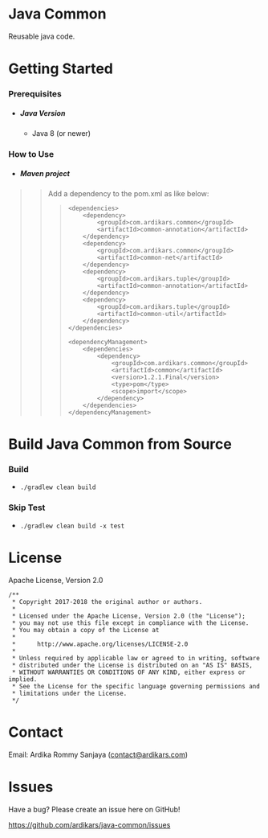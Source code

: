 
Java Common
=====

Reusable java code.

Getting Started
===============

### Prerequisites
 
  - ##### Java Version
    - Java 8 (or newer)


### How to Use

  - ##### Maven project
>> Add a dependency to the pom.xml as like below:
>>>
>>> ```
>>> <dependencies>
>>>     <dependency>
>>>         <groupId>com.ardikars.common</groupId>
>>>         <artifactId>common-annotation</artifactId>
>>>     </dependency>
>>>     <dependency>
>>>         <groupId>com.ardikars.common</groupId>
>>>         <artifactId>common-net</artifactId>
>>>     </dependency>
>>>     <dependency>
>>>         <groupId>com.ardikars.tuple</groupId>
>>>         <artifactId>common-annotation</artifactId>
>>>     </dependency>
>>>     <dependency>
>>>         <groupId>com.ardikars.tuple</groupId>
>>>         <artifactId>common-util</artifactId>
>>>     </dependency>
>>> </dependencies>
>>>
>>> <dependencyManagement>
>>>     <dependencies>
>>>         <dependency>
>>>             <groupId>com.ardikars.common</groupId>
>>>             <artifactId>common</artifactId>
>>>             <version>1.2.1.Final</version>
>>>             <type>pom</type>
>>>             <scope>import</scope>
>>>         </dependency>
>>>     </dependencies>
>>> </dependencyManagement>
>>> ```

Build Java Common from Source
=============================

### Build
   - ```./gradlew clean build```
   
### Skip Test
   - ```./gradlew clean build -x test```


License
=======

Apache License, Version 2.0

```
/**
 * Copyright 2017-2018 the original author or authors.
 *
 * Licensed under the Apache License, Version 2.0 (the "License");
 * you may not use this file except in compliance with the License.
 * You may obtain a copy of the License at
 *
 *      http://www.apache.org/licenses/LICENSE-2.0
 *
 * Unless required by applicable law or agreed to in writing, software
 * distributed under the License is distributed on an "AS IS" BASIS,
 * WITHOUT WARRANTIES OR CONDITIONS OF ANY KIND, either express or implied.
 * See the License for the specific language governing permissions and
 * limitations under the License.
 */
```

Contact
=======

Email: Ardika Rommy Sanjaya (contact@ardikars.com)


Issues
======

Have a bug? Please create an issue here on GitHub!

https://github.com/ardikars/java-common/issues
